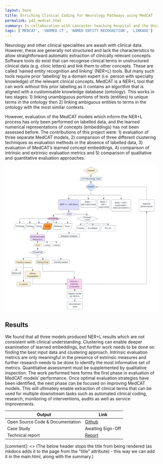 ```yaml
---
layout: base
title: Enriching Clinical Coding for Neurology Pathways using MedCAT
permalink: p43_medcat.html
summary: In collaboration with Lancaster teaching hospital and the University of Lancaster we aim to apply MedCat (an automated named entity recognition with linkage algorithm) to neurology letters to identify related SNOMED CT coding.
tags: ['MEDCAT', 'SNOMED CT', 'NAMED ENTITY RECOGNITION', 'LINKAGE']
---
```


Neurology and other clinical specialities are awash with clinical data. However, these are generally not structured and lack the characteristics to allow straightforward automatic extraction of clinically relevant concepts. Software tools do exist that can recognise clinical terms in unstructured clinical data (e.g. clinic letters) and link them to other concepts. These are called ‘named entity recognition and linking’ (NER+L) tools. But many such tools require prior ‘labelling’ by a domain expert (i.e. person with specialty knowledge) of the relevant clinical concepts. MedCAT is a NER+L tool that can work without this prior labelling as it contains an algorithm that is aligned with a customisable knowledge database (ontology). This works in two stages: 1) linking unambiguous portions of texts (entities) to unique terms in the ontology then 2) linking ambiguous entities to terms in the ontology with the most similar contexts. 

However, evaluation of the MedCAT models which inform the NER+L process has only been performed on labelled data, and the learned numerical representations of concepts (embeddings) has not been assessed before.  The contributions of this project were: 1) evaluation of three separate MedCAT models, 2) comparison of three different clustering techniques as evaluation methods in the absence of labelled data, 3) evaluation of MedCAT’s learned concept embeddings, 4) comparison of intrinsic and extrinsic evaluation metrics and 5) comparison of qualitative and quantitative evaluation approaches. 

![Schamtic representation of the MedCAT worklfow](images/medcat2.png)

## Results
We found that all three models produced NER+L results which are not consistent with clinical understanding. Clustering can enable deeper examination of learned embeddings, but further work needs to be done on finding the best input data and clustering approach. Intrinsic evaluation metrics are only meaningful in the presence of extrinsic measures and further research needs to be done to identify the most informative set of metrics. Quantitative assessment must be supplemented by qualitative inspection. The work performed here forms the first phase in evaluation of MedCAT models’ performance. Once optimal evaluation strategies have been identified, the next phase can be focused on improving MedCAT models. This will ultimately enable extraction of clinical terms that can be used for multiple downstream tasks such as automated clinical coding, research, monitoring of interventions, audits as well as service improvements.

| Output | Link |
| ---- | ---- |
| Open Source Code & Documentation | [Github](https://github.com/nhsengland) |
| Case Study | Awaiting Sign-Off |
| Technical report | [Report](https://github.com/nhsengland/P43_LTHMedCat/blob/main/report/MedCAT_Neurology_Report.pdf) |

[comment]: <> (The below header stops the title from being rendered (as mkdocs adds it to the page from the "title" attribute) - this way we can add it in the main.html, along with the summary.)
#

